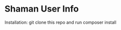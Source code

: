 Shaman User Info
============================
Installation:
git clone this repo and run composer install

